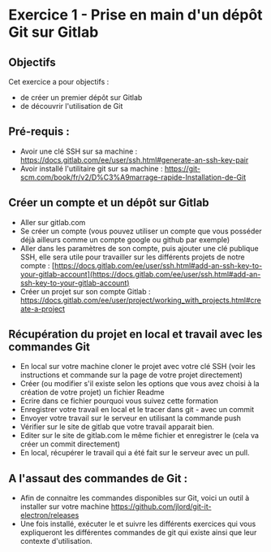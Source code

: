 # Exercice 1 - Prise en main d'un dépôt Git sur Gitlab

## Objectifs

Cet exercice a pour objectifs : 
* de créer un premier dépôt sur Gitlab
* de découvrir l'utilisation de Git

## Pré-requis : 
* Avoir une clé SSH sur sa machine : https://docs.gitlab.com/ee/user/ssh.html#generate-an-ssh-key-pair
* Avoir installé l'utilitaire git sur sa machine : https://git-scm.com/book/fr/v2/D%C3%A9marrage-rapide-Installation-de-Git 

## Créer un compte et un dépôt sur Gitlab

* Aller sur gitlab.com 
* Se créer un compte (vous pouvez utiliser un compte que vous posséder déjà ailleurs comme un compte google ou github par exemple)
* Aller dans les paramètres de son compte, puis ajouter une clé publique SSH, elle sera utile pour travailler sur les différents projets de notre compte : [https://docs.gitlab.com/ee/user/ssh.html#add-an-ssh-key-to-your-gitlab-account](https://docs.gitlab.com/ee/user/ssh.html#add-an-ssh-key-to-your-gitlab-account)
* Créer un projet sur son compte Gitlab : https://docs.gitlab.com/ee/user/project/working_with_projects.html#create-a-project 

## Récupération du projet en local et travail avec les commandes Git

* En local sur votre machine cloner le projet avec votre clé SSH (voir les instructions et commande sur la page de votre projet directement)
* Créer (ou modifier s'il existe selon les options que vous avez choisi à la création de votre projet) un fichier Readme
* Ecrire dans ce fichier pourquoi vous suivez cette formation
* Enregistrer votre travail en local et le tracer dans git  - avec un commit
* Envoyer votre travail sur le serveur en utilisant la commande push 
* Vérifier sur le site de gitlab que votre travail apparait bien.
* Editer sur le site de gitlab.com le même fichier et enregistrer le (cela va créer un commit directement)
* En local, récupérer le travail qui a été fait sur le serveur avec un pull.


## A l'assaut des commandes de Git : 

* Afin de connaitre les commandes disponibles sur Git, voici un outil à installer sur votre machine
https://github.com/jlord/git-it-electron/releases
* Une fois installé, exécuter le et suivre les différents exercices qui vous expliqueront les différentes commandes de git qui existe ainsi que leur contexte d'utilisation.
